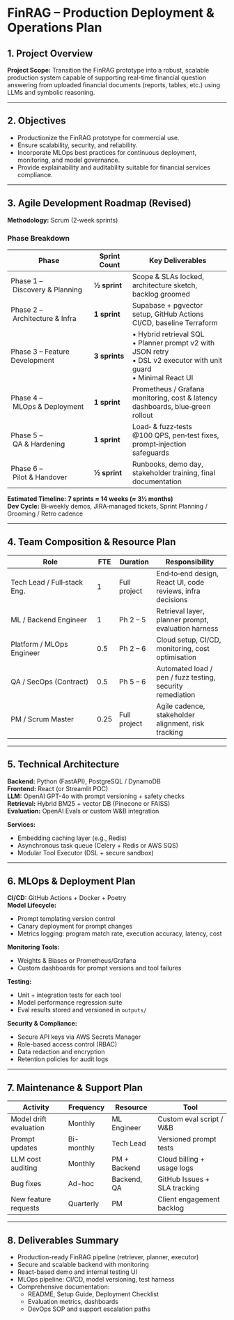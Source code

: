 # FinRAG – Production Deployment & Operations Plan

## 1. Project Overview

**Project Scope:** Transition the FinRAG prototype into a robust, scalable production system capable of supporting real-time financial question answering from uploaded financial documents (reports, tables, etc.) using LLMs and symbolic reasoning.

---

## 2. Objectives

- Productionize the FinRAG prototype for commercial use.
- Ensure scalability, security, and reliability.
- Incorporate MLOps best practices for continuous deployment, monitoring, and model governance.
- Provide explainability and auditability suitable for financial services compliance.

---

## 3. Agile Development Roadmap (Revised)

**Methodology:** Scrum (2‑week sprints)

### Phase Breakdown

| Phase                              | Sprint Count | Key Deliverables                                                                                                  |
| ---------------------------------- | ------------ | ----------------------------------------------------------------------------------------------------------------- |
| Phase 1 – Discovery & Planning     | **½ sprint** | Scope & SLAs locked, architecture sketch, backlog groomed                                                         |
| Phase 2 – Architecture & Infra      | **1 sprint** | Supabase + pgvector setup, GitHub Actions CI/CD, baseline Terraform                                                |
| Phase 3 – Feature Development       | **3 sprints** | • Hybrid retrieval SQL<br>• Planner prompt v2 with JSON retry<br>• DSL v2 executor with unit guard<br>• Minimal React UI |
| Phase 4 – MLOps & Deployment        | **1 sprint** | Prometheus / Grafana monitoring, cost & latency dashboards, blue‑green rollout                                     |
| Phase 5 – QA & Hardening           | **1 sprint** | Load‑ & fuzz‑tests @100 QPS, pen‑test fixes, prompt‑injection safeguards                                           |
| Phase 6 – Pilot & Handover         | **½ sprint** | Runbooks, demo day, stakeholder training, final documentation                                                     |

**Estimated Timeline:** **7 sprints ≈ 14 weeks (≈ 3½ months)**  
**Dev Cycle:** Bi‑weekly demos, JIRA‑managed tickets, Sprint Planning / Grooming / Retro cadence

---

## 4. Team Composition & Resource Plan 

| Role                       | FTE | Duration      | Responsibility                                                    |
| -------------------------- | --- | ------------- | ---------------------------------------------------------------- |
| Tech Lead / Full‑stack Eng.| 1   | Full project  | End‑to‑end design, React UI, code reviews, infra decisions       |
| ML / Backend Engineer      | 1   | Ph 2 – 5      | Retrieval layer, planner prompt, evaluation harness              |
| Platform / MLOps Engineer  | 0.5 | Ph 2 – 6      | Cloud setup, CI/CD, monitoring, cost optimisation                |
| QA / SecOps (Contract)     | 0.5 | Ph 5 – 6      | Automated load / pen / fuzz testing, security remediation        |
| PM / Scrum Master          | 0.25| Full project  | Agile cadence, stakeholder alignment, risk tracking              |

---

## 5. Technical Architecture

**Backend:** Python (FastAPI), PostgreSQL / DynamoDB\
**Frontend:** React (or Streamlit POC)\
**LLM:** OpenAI GPT-4o with prompt versioning + safety checks\
**Retrieval:** Hybrid BM25 + vector DB (Pinecone or FAISS)\
**Evaluation:** OpenAI Evals or custom W&B integration

**Services:**

- Embedding caching layer (e.g., Redis)
- Asynchronous task queue (Celery + Redis or AWS SQS)
- Modular Tool Executor (DSL + secure sandbox)

---

## 6. MLOps & Deployment Plan

**CI/CD:** GitHub Actions + Docker + Poetry\
**Model Lifecycle:**

- Prompt templating version control
- Canary deployment for prompt changes
- Metrics logging: program match rate, execution accuracy, latency, cost

**Monitoring Tools:**

- Weights & Biases or Prometheus/Grafana
- Custom dashboards for prompt versions and tool failures

**Testing:**

- Unit + integration tests for each tool
- Model performance regression suite
- Eval results stored and versioned in `outputs/`

**Security & Compliance:**

- Secure API keys via AWS Secrets Manager
- Role-based access control (RBAC)
- Data redaction and encryption
- Retention policies for audit logs

---

## 7. Maintenance & Support Plan

| Activity               | Frequency  | Resource     | Tool                         |
| ---------------------- | ---------- | ------------ | ---------------------------- |
| Model drift evaluation | Monthly    | ML Engineer  | Custom eval script / W&B     |
| Prompt updates         | Bi-monthly | Tech Lead    | Versioned prompt tests       |
| LLM cost auditing      | Monthly    | PM + Backend | Cloud billing + usage logs   |
| Bug fixes              | Ad-hoc     | Backend, QA  | GitHub Issues + SLA tracking |
| New feature requests   | Quarterly  | PM           | Client engagement backlog    |

---

## 8. Deliverables Summary

- Production-ready FinRAG pipeline (retriever, planner, executor)
- Secure and scalable backend with monitoring
- React-based demo and internal testing UI
- MLOps pipeline: CI/CD, model versioning, test harness
- Comprehensive documentation:
  - README, Setup Guide, Deployment Checklist
  - Evaluation metrics, dashboards
  - DevOps SOP and support escalation paths




